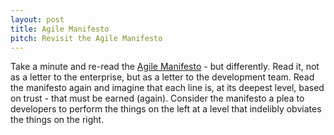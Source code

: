 ```yaml
---
layout: post
title: Agile Manifesto
pitch: Revisit the Agile Manifesto
---
```

Take a minute and re-read the [Agile Manifesto](http://www.agilemanifesto.org/) - but differently. Read it, not as a letter to the enterprise, but as a letter to the development team. Read the manifesto again and imagine that each line is, at its deepest level, based on trust - that must be earned (again). Consider the manifesto a plea to developers to perform the things on the left at a level that indelibly obviates the things on the right.